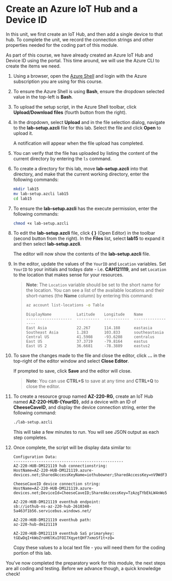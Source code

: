 # Create an Azure IoT Hub and a Device ID

In this unit, we first create an IoT Hub, and then add a single device to that hub. To complete the unit, we record the connection strings and other properties needed for the coding part of this module.

As part of this course, we have already created an Azure IoT Hub and Device ID using the portal. This time around, we will use the Azure CLI to create the items we need.

1. Using a browser, open the [Azure Shell](https://shell.azure.com/) and login with the Azure subscription you are using for this course.

1. To ensure the Azure Shell is using **Bash**, ensure the dropdown selected value in the top-left is **Bash**.

1. To upload the setup script, in the Azure Shell toolbar, click **Upload/Download files** (fourth button from the right).

1. In the dropdown, select **Upload** and in the file selection dialog, navigate to the **lab-setup.azcli** file for this lab. Select the file and click **Open** to upload it.

    A notification will appear when the file upload has completed.

1. You can verify that the file has uploaded by listing the content of the current directory by entering the `ls` command.

1. To create a directory for this lab, move **lab-setup.azcli** into that directory, and make that the current working directory, enter the following commands:

    ```bash
    mkdir lab15
    mv lab-setup.azcli lab15
    cd lab15
    ```

1. To ensure the **lab-setup.azcli** has the execute permission, enter the following commands:

    ```bash
    chmod +x lab-setup.azcli
    ```

1. To edit the **lab-setup.azcli** file, click **{ }** (Open Editor) in the toolbar (second button from the right). In the **Files** list, select **lab15** to expand it and then select **lab-setup.azcli**.

    The editor will now show the contents of the **lab-setup.azcli** file.

1. In the editor, update the values of the `YourID` and `Location` variables. Set `YourID` to your initials and todays date - i.e. **CAH121119**, and set `Location` to the location that makes sense for your resources.

    > **Note**: The `Location` variable should be set to the short name for the location. You can see a list of the available locations and their short-names (the **Name** column) by entering this command:
    > ```bash
    > az account list-locations -o Table
    > ```
    > ```text
    > DisplayName           Latitude    Longitude    Name
    > --------------------  ----------  -----------  ------------------
    > East Asia             22.267      114.188      eastasia
    > Southeast Asia        1.283       103.833      southeastasia
    > Central US            41.5908     -93.6208     centralus
    > East US               37.3719     -79.8164     eastus
    > East US 2             36.6681     -78.3889     eastus2
    > ```

1. To save the changes made to the file and close the editor, click **...** in the top-right of the editor window and select **Close Editor**.

    If prompted to save, click **Save** and the editor will close.

    > **Note**: You can use **CTRL+S** to save at any time and **CTRL+Q** to close the editor.

1. To create a resource group named **AZ-220-RG**, create an IoT Hub named **AZ-220-HUB-{YourID}**, add a device with an ID of **CheeseCaveID**, and display the device connection string, enter the following command:

    ```bash
    ./lab-setup.azcli
    ```

    This will take a few minutes to run. You will see JSON output as each step completes.

1. Once complete, the script will be display data similar to:

    ```text
    Configuration Data:
    ------------------------------------------------
    AZ-220-HUB-DM121119 hub connectionstring:
    HostName=AZ-220-HUB-DM121119.azure-devices.net;SharedAccessKeyName=iothubowner;SharedAccessKey=nV9WdF3Xk0jYY2Da/pz2i63/3lSeu9tkW831J4aKV2o=

    CheeseCaveID device connection string:
    HostName=AZ-220-HUB-DM121119.azure-devices.net;DeviceId=CheeseCaveID;SharedAccessKey=TzAzgTYbEkLW4nWo51jtgvlKK7CUaAV+YBrc0qj9rD8=

    AZ-220-HUB-DM121119 eventhub endpoint:
    sb://iothub-ns-az-220-hub-2610348-5a463f1b56.servicebus.windows.net/

    AZ-220-HUB-DM121119 eventhub path:
    az-220-hub-dm121119

    AZ-220-HUB-DM121119 eventhub SaS primarykey:
    tGEwDqI+kWoZroH6lKuIFOI7XqyetQHf7xmoSf1t+zQ=
    ```

    Copy these values to a local text file - you will need them for the coding portion of this lab.
    
You've now completed the preparatory work for this module, the next steps are all coding and testing. Before we advance though, a quick knowledge check!